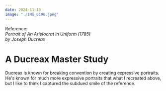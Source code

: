 ```yaml
---
date: 2024-11-10
image: "./IMG_0196.jpeg"
---
```

Reference:  
*Portrait of An Aristocrat in Uniform (1785)*  
*by Joseph Ducreax*
# A Ducreax Master Study
Ducreax is known for breaking convention by creating expressive portraits. He's known for much more
expressive portraits that what I recreated above, but I like to think I captured the subdued smile of
the reference.